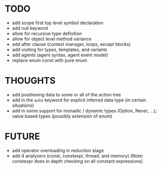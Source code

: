 # TODO

- add scope first top level symbol declaration
- add null keyword
- allow for recursive type definition
- allow for object level method variance
- add after clause (context manager, loops, except blocks)
- add visiting for types, templates, and variants
- add agents (agent syntax, agent event model)
- replace enum const with pure enum

# THOUGHTS

- add positioning data to some or all of the action tree
- add in the `auto` keyword for explicit inferred data type (in certain situations)
- add in some support for monadic / dynamic types (Option, Never, ...); value based types (possibly extension of enum)

# FUTURE
 - add operator overloading in reduction stage
 - add 4 analyzers (const, constexpr, thread, and memory) [Note: constexpr does in depth checking on all constant expressions]
